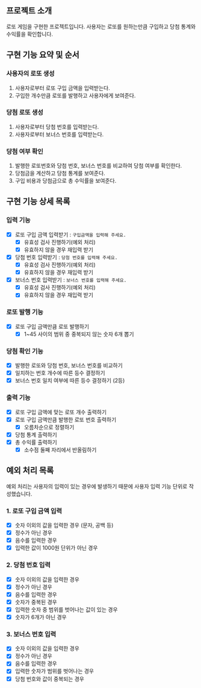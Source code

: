 ## 프로젝트 소개

로또 게임을 구현한 프로젝트입니다. 사용자는 로또를 원하는만큼 구입하고 당첨 통계와 수익률을 확인합니다.

## 구현 기능 요약 및 순서

### 사용자의 로또 생성

1. 사용자로부터 로또 구입 금액을 입력받는다.
2. 구입한 개수만큼 로또를 발행하고 사용자에게 보여준다.

### 당첨 로또 생성

1. 사용자로부터 당첨 번호를 입력받는다.
2. 사용자로부터 보너스 번호를 입력받는다.

### 당첨 여부 확인

1. 발행한 로또번호와 당첨 번호, 보너스 번호를 비교하여 당첨 여부를 확인한다.
2. 당첨금을 계산하고 당첨 통계를 보여준다.
3. 구입 비용과 당첨금으로 총 수익률을 보여준다.

## 구현 기능 상세 목록

### 입력 기능

- [x] 로또 구입 금액 입력받기 : `구입금액을 입력해 주세요.`
  - [x] 유효성 검사 진행하기(예외 처리)
  - [x] 유효하지 않을 경우 재입력 받기
- [x] 당첨 번호 입력받기 : `당첨 번호를 입력해 주세요.`
  - [x] 유효성 검사 진행하기(예외 처리)
  - [x] 유효하지 않을 경우 재입력 받기
- [x] 보너스 번호 입력받기 : `보너스 번호를 입력해 주세요.`
  - [x] 유효성 검사 진행하기(예외 처리)
  - [x] 유효하지 않을 경우 재입력 받기

### 로또 발행 기능

- [x] 로또 구입 금액만큼 로또 발행하기
  - [x] 1~45 사이의 범위 중 중복되지 않는 숫자 6개 뽑기

### 당첨 확인 기능

- [x] 발행한 로또와 당첨 번호, 보너스 번호를 비교하기
- [x] 일치하는 번호 개수에 따른 등수 결정하기
- [x] 보너스 번호 일치 여부에 따른 등수 결정하기 (2등)

### 출력 기능

- [x] 로또 구입 금액에 맞는 로또 개수 출력하기
- [x] 로또 구입 금액만큼 발행한 로또 번호 출력하기
  - [x] 오름차순으로 정렬하기
- [x] 당첨 통계 출력하기
- [x] 총 수익률 출력하기
  - [x] 소수점 둘째 자리에서 반올림하기

## 예외 처리 목록

예외 처리는 사용자의 입력이 있는 경우에 발생하기 때문에 사용자 입력 기능 단위로 작성했습니다.

### 1. 로또 구입 금액 입력

- [x] 숫자 이외의 값을 입력한 경우 (문자, 공백 등)
- [x] 정수가 아닌 경우
- [x] 음수를 입력한 경우
- [x] 입력한 값이 1000원 단위가 아닌 경우

### 2. 당첨 번호 입력

- [x] 숫자 이외의 값을 입력한 경우
- [x] 정수가 아닌 경우
- [x] 음수를 입력한 경우
- [x] 숫자가 중복된 경우
- [x] 입력한 숫자 중 범위를 벗어나는 값이 있는 경우
- [x] 숫자가 6개가 아닌 경우

### 3. 보너스 번호 입력

- [x] 숫자 이외의 값을 입력한 경우
- [x] 정수가 아닌 경우
- [x] 음수를 입력한 경우
- [x] 입력한 숫자가 범위를 벗어나는 경우
- [x] 당첨 번호와 값이 중복되는 경우
